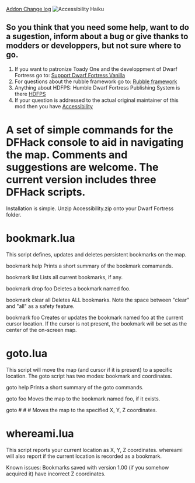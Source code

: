 [Addon Change log](/addonfile?addon=Dirst___Accessibility&file=addon_changes.md)
![Accessibility Haiku](http://conqueringnetherlands.files.wordpress.com/2012/12/image31.jpg)
## So you think that you need some help, want to do a sugestion, inform about a bug or give thanks to modders or developpers, but not sure where to go.
1. If you want to patronize Toady One and the developpment of Dwarf Fortress go to: [Support Dwarf Fortress Vanilla](http://www.bay12games.com/support.html)
2. For questions about the rubble framework go to: [Rubble framework](http://www.bay12forums.com/smf/index.php?topic=154304.0)
3. Anything about HDFPS: Humble Dwarf Fortress Publishing System is there [HDFPS](http://www.bay12forums.com/smf/index.php?topic=157300.0)
4. If your question is addressed to the actual original maintainer of this mod then you have [Accessibility](http://www.bay12forums.com/smf/index.php?topic=157631.msg6941343#msg6941343)

# A set of simple commands for the DFHack console to aid in navigating the map. Comments and suggestions are welcome. The current version includes three DFHack scripts.

Installation is simple. Unzip Accessibility.zip onto your Dwarf Fortress folder.
# bookmark.lua
This script defines, updates and deletes persistent bookmarks on the map.

bookmark help
Prints a short summary of the bookmark comamands.

bookmark list
Lists all current bookmarks, if any.

bookmark drop foo
Deletes a bookmark named foo.

bookmark clear all
Deletes ALL bookmarks. Note the space between "clear" and "all" as a safety feature.

bookmark foo
Creates or updates the bookmark named foo at the current cursor location. If the cursor is not present, the bookmark will be set as the center of the on-screen map.
# goto.lua
This script will move the map (and cursor if it is present) to a specific location. The goto script has two modes: bookmark and coordinates.

goto help
Prints a short summary of the goto commands.

goto foo
Moves the map to the bookmark named foo, if it exists.

goto # # #
Moves the map to the specified X, Y, Z coordinates.
# whereami.lua
This script reports your current location as X, Y, Z coordinates. whereami will also report if the current location is recorded as a bookmark.

Known issues:
Bookmarks saved with version 1.00 (if you somehow acquired it) have incorrect Z coordinates.